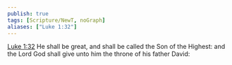 ```yaml
---
publish: true
tags: [Scripture/NewT, noGraph]
aliases: ["Luke 1:32"]
---
```

[Luke 1:32](https://churchofjesuschrist.org/study/scriptures/nt/luke/1?lang=eng&id=p32#p32) He shall be great, and shall be called the Son of the Highest: and the Lord God shall give unto him the throne of his father David:
